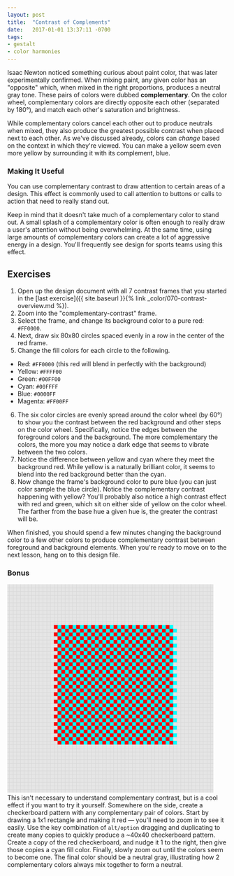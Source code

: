```yaml
---
layout: post
title:  "Contrast of Complements"
date:   2017-01-01 13:37:11 -0700
tags:
- gestalt
- color harmonies
---
```

Isaac Newton noticed something curious about paint color, that was later experimentally confirmed. When mixing paint, any given color has an "opposite" which, when mixed in the right proportions, produces a neutral gray tone. These pairs of colors were dubbed **complementary**. On the color wheel, complementary colors are directly opposite each other (separated by 180°), and match each other's saturation and brightness.

While complementary colors cancel each other out to produce neutrals when mixed, they also produce the greatest possible contrast when placed next to each other. As we've discussed already, colors can *change* based on the context in which they're viewed. You can make a yellow seem even more yellow by surrounding it with its complement, blue.

### Making It Useful

You can use complementary contrast to draw attention to certain areas of a design. This effect is commonly used to call attention to buttons or calls to action that need to really stand out.

Keep in mind that it doesn't take much of a complementary color to stand out. A small splash of a complementary color is often enough to really draw a user's attention without being overwhelming. At the same time, using large amounts of complementary colors can create a lot of aggressive energy in a design. You'll frequently see design for sports teams using this effect.

<!--more-->
## Exercises

1. Open up the design document with all 7 contrast frames that you started in the [last exercise]({{ site.baseurl }}{% link _color/070-contrast-overview.md %}).
2. Zoom into the "complementary-contrast" frame.
3. Select the frame, and change its background color to a pure red: `#FF0000`.
4. Next, draw six 80x80 circles spaced evenly in a row in the center of the red frame.
5. Change the fill colors for each circle to the following.
  * Red: `#FF0000` (this red will blend in perfectly with the background)
  * Yellow: `#FFFF00`
  * Green: `#00FF00`
  * Cyan: `#00FFFF`
  * Blue: `#0000FF`
  * Magenta: `#FF00FF`
6. The six color circles are evenly spread around the color wheel (by 60°) to show you the contrast between the red background and other steps on the color wheel. Specifically, notice the edges between the foreground colors and the background. The more complementary the colors, the more you may notice a dark edge that seems to vibrate between the two colors.
7. Notice the difference between yellow and cyan where they meet the background red. While yellow is a naturally brilliant color, it seems to blend into the red background better than the cyan.
8. Now change the frame's background color to pure blue (you can just color sample the blue circle). Notice the complementary contrast happening with yellow? You'll probably also notice a high contrast effect with red and green, which sit on either side of yellow on the color wheel. The farther from the base hue a given hue is, the greater the contrast will be.

When finished, you should spend a few minutes changing the background color to a few other colors to produce complementary contrast between foreground and background elements. When you're ready to move on to the next lesson, hang on to this design file.

### Bonus

<span class="float-right">![Complementary Colors Mix to Gray](/images/contrast-of-complements-01.png)</span>
This isn't necessary to understand complementary contrast, but is a cool effect if you want to try it yourself. Somewhere on the side, create a checkerboard pattern with any complementary pair of colors. Start by drawing a 1x1 rectangle and making it red — you'll need to zoom in to see it easily. Use the key combination of `alt/option` dragging and <span data-keyCombo="duplicate">duplicating</span> to create many copies to quickly produce a ~40x40 checkerboard pattern. Create a copy of the red checkerboard, and nudge it 1 to the right, then give those copies a cyan fill color. Finally, slowly zoom out until the colors seem to become one. The final color should be a neutral gray, illustrating how 2 complementary colors always mix together to form a neutral.
